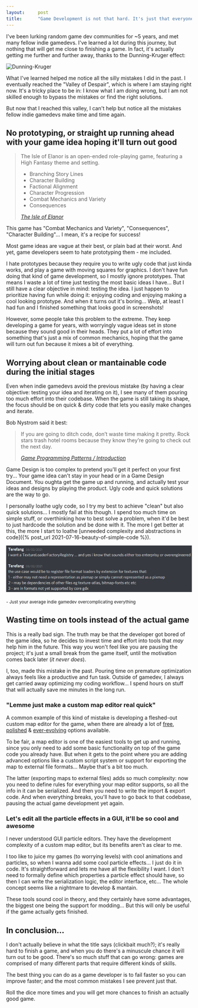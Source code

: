 ```yaml
---
layout:     post
title:      "Game Development is not that hard. It's just that everyone makes the same mistakes time and time again"
---
```


I've been lurking random game dev communities for ~5 years, and met many fellow indie gamedevs. I've learned a lot during this journey, but nothing that will get me close to finishing a game. In fact, it's actually getting me further and further away, thanks to the Dunning-Kruger effect:

![Dunning-Kruger](https://upload.wikimedia.org/wikipedia/commons/thumb/4/46/Dunning%E2%80%93Kruger_Effect_01.svg/1200px-Dunning%E2%80%93Kruger_Effect_01.svg.png)

What I've learned helped me notice all the silly mistakes I did in the past. I eventually reached the "Valley of Despair", which is where I am staying right now. It's a tricky place to be in: I know what I am doing wrong, but I am not skilled enough to bypass the mistakes or find the right solutions.

But now that I reached this valley, I can't help but notice all the mistakes fellow indie gamedevs make time and time again.

## No prototyping, or straight up running ahead with your game idea hoping it'll turn out good


<blockquote>
  <p>
    The Isle of Elanor is an open-ended role-playing game, featuring a High Fantasy theme and setting.
<ul>
    <li>Branching Story Lines</li>
    <li>Character Building</li>
    <li>Factional Alignment</li>
    <li>Character Progression</li>
    <li>Combat Mechanics and Variety</li>
    <li>Consequences</li>
    </ul>
  </p>
  <footer><cite title="Wise programmer"><a href="https://www.commonwombat.com/blog/">The Isle of Elanor</a></cite></footer>
</blockquote>

This game has "Combat Mechanics and Variety", "Consequences", "Character Building"... I mean, it's a recipe for success!

Most game ideas are vague at their best, or plain bad at their worst. And yet, game developers seem to hate prototyping them - me included.

I hate prototypes because they require you to write ugly code that just kinda works, and play a game with moving squares for graphics. I don't have fun doing that kind of game development, so I mostly ignore prototypes. That means I waste a lot of time just testing the most basic ideas I have... But I still have a clear objective in mind: testing the idea. I just happen to prioritize having fun while doing it: enjoying coding and enjoying making a cool looking prototype. And when it turns out it's boring... Welp, at least I had fun and I finished something that looks good in screenshots!

However, some people take this problem to the extreme. They keep developing a game for years, with worryingly vague ideas set in stone because they sound good in their heads. They put a lot of effort into something that's just a mix of common mechanics, hoping that the game will turn out fun because it mixes a bit of everything.


## Worrying about clean or mantainable code during the initial stages

Even when indie gamedevs avoid the previous mistake (by having a clear objective: testing your idea and iterating on it), I see many of them pouring too much effort into their codebase. When the game is still taking its shape, the focus should be on quick & dirty code that lets you easily make changes and iterate.

Bob Nystrom said it best:

<blockquote>
  <p>
    If you are going to ditch code, don’t waste time making it pretty. Rock stars trash hotel rooms because they know they’re going to check out the next day.
  </p>
  <footer><cite title="Wise programmer"><a href="https://gameprogrammingpatterns.com/architecture-performance-and-games.html#get-on-with-it,-already">Game Programming Patterns / Introduction</a></cite></footer>
</blockquote>

Game Design is too complex to pretend you'll get it perfect on your first try... Your game idea can't stay in your head or in a Game Design Document. You oughta get the game up and running, and actually test your ideas and designs by playing the product. Ugly code and quick solutions are the way to go.

I personally loathe ugly code, so I try my best to achieve "clean" but also quick solutions... I mostly fail at this though. I spend too much time on simple stuff, or overthinking how to best solve a problem, when it'd be best to just hardcode the solution and be done with it. The more I get better at this, the more I start to loathe [unneeded complexity and abstractions in code]({% post_url 2021-07-16-beauty-of-simple-code %}).


![Discord GameDev Community Screenshot](/assets/Discord_lyk8aZcKpc.png)

<small>- Just your average indie gamedev overcomplicating everything</small>

## Wasting time on tools instead of the actual game

This is a really bad sign. The truth may be that the developer got bored of the game idea, so he decides to invest time and effort into tools that *may* help him in the future. This way you won't feel like you are pausing the project; it's just a small break from the game itself, until the motivation comes back later (*it never does*).

I, too, made this mistake in the past. Pouring time on premature optimization always feels like a productive and fun task. Outside of gamedev, I always get carried away optimizing my coding workflow... I spend hours on stuff that will actually save me minutes in the long run.

### "Lemme just make a custom map editor real quick"
A common example of this kind of mistake is developing a fleshed-out custom map editor for the game, when there are already a lot of [free](https://www.mapeditor.org/), [polished](https://ldtk.io/) & [ever-evolving](https://github.com/Ogmo-Editor-3/OgmoEditor3-CE) options available.

To be fair, a map editor is one of the easiest tools to get up and running, since you only need to add some basic functionality on top of the game code you already have. But when it gets to the point where you are adding advanced options like a custom script system or support for exporting the map to external file formats... Maybe that's a bit too much.

The latter (exporting maps to external files) adds so much complexity: now you need to define rules for everything your map editor supports, so all the info in it can be serialized. And then you need to write the import & export code. And when everything breaks, you'll have to go back to that codebase, pausing the actual game development yet again.

### Let's edit all the particle effects in a GUI, it'll be so cool and awesome

I never understood GUI particle editors. They have the development complexity of a custom map editor, but its benefits aren't as clear to me.

I too like to juice my games (to worrying levels) with cool animations and particles, so when I wanna add some cool particle effects... I just do it in code. It's straightforward and lets me have all the flexibility I want. I don't need to formally define which properties a particle effect should have, so then I can write the serialization logic, the editor interface, etc... The whole concept seems like a nightmare to develop & mantain.

These tools sound cool in theory, and they certainly have some advantages, the biggest one being the support for modding... But this will only be useful if the game actually gets finished.

## In conclusion...

I don't actually believe in what the title says (clickbait much?); it's really hard to finish a game, and when you do there's a minuscule chance it will turn out to be good. There's so much stuff that can go wrong: games are comprised of many different parts that require different kinds of skills.

The best thing you can do as a game developer is to fail faster so you can improve faster; and the most common mistakes I see prevent just that.

Roll the dice more times and you will get more chances to finish an actually good game.
